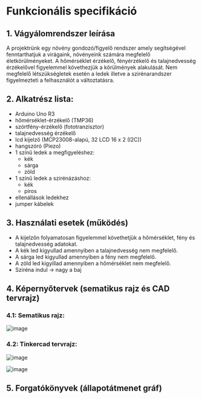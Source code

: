 # Funkcionális specifikáció
## 1. Vágyálomrendszer leírása
A projektrünk egy növény gondozó/figyelő rendszer amely segítségével fenntarthatjuk a virágaink, növényeink számára megfelelő életkörülményeket. A hőmérséklet érzékelő, fényérzékelő és talajnedvesség érzékelővel figyelemmel követhezjük a körülmények alakulását.
Nem megfelelő létszükségletek esetén a ledek illetve a szirénarandszer figyelmezteti a felhasználót a változtatásra.
## 2. Alkatrész lista:
- Arduino Uno R3
- hőmérséklet-érzékelő (TMP36)
- szórtfény-érzékelő (fototranzisztor)
- talajnedvesség érzékelő
- lcd kijelző (MCP23008-alapú, 32 LCD 16 x 2 (I2C))
- hangszóró (Piezo)
- 1 színű ledek a megfigyeléshez:
  - kék
  - sárga
  - zöld
- 1 színű ledek a szirénázáshoz:
  - kék
  - piros  
- ellenállások ledekhez
- jumper kábelek
## 3. Használati esetek (működés)
- A kijelzőn folyamatosan figyelemmel követhetjük a hőmérséklet, fény és talajnedvesség adatokat.
- A kék led kigyullad amennyiben a talajnedvesség nem megfelelő.
- A sárga led kigyullad amennyiben a fény nem megfelelő. 
- A zöld led kigyillad amennyiben a hőmérséklet nem megfelelő.
- Sziréna indul -> nagy a baj
## 4. Képernyőtervek (sematikus rajz és CAD tervrajz)
### 4.1: Sematikus rajz:
![image](https://user-images.githubusercontent.com/113984073/237051403-40101bc5-e47f-4ebc-b38e-6400621df808.png)

### 4.2: Tinkercad tervrajz:
![image](https://user-images.githubusercontent.com/113984073/237050119-b489ff32-7ad7-4129-98fc-f4e6bcf93c1e.png)

![image](https://user-images.githubusercontent.com/113984073/237050875-dda52524-06cd-4d84-aa4a-ae293f6af320.png)


## 5. Forgatókönyvek (állapotátmenet gráf)
